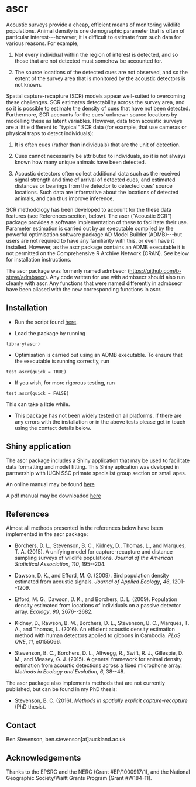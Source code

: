 # ascr

Acoustic surveys provide a cheap, efficient means of monitoring wildlife populations. Animal density is one demographic parameter that is often of particular interest---however, it is difficult to estimate from such data for various reasons. For example,

1. Not every individual within the region of interest is detected, and so those that are not detected must somehow be accounted for.

2. The source locations of the detected cues are not observed, and so the extent of the survey area that is monitored by the acoustic detectors is not known.

Spatial capture-recapture (SCR) models appear well-suited to overcoming these challenges. SCR estimates detectability across the survey area, and so it is possible to estimate the density of cues that have not been detected. Furthermore, SCR accounts for the cues' unknown source locations by modelling these as latent variables. However, data from acoustic surveys are a little different to "typical" SCR data (for example, that use cameras or physical traps to detect individuals):

1. It is often cues (rather than individuals) that are the unit of detection.

2. Cues cannot necessarily be attributed to individuals, so it is not always known how many unique animals have been detected.

3. Acoustic detectors often collect additional data such as the received signal strength and time of arrival of detected cues, and estimated distances or bearings from the detector to detected cues' source locations. Such data are informative about the locations of detected animals, and can thus improve inference.

SCR methodology has been developed to account for the these data features (see References section, below). The ascr ("Acoustic SCR") package provides a software implementation of these to facilitate their use. Parameter estimation is carried out by an executable compiled by the powerful optimisation software package AD Model Builder (ADMB)---but users are not required to have any familiarity with this, or even have it installed. However, as the ascr package contains an ADMB executable it is not permitted on the Comprehensive R Archive Network (CRAN). See below for installation instructions.

The ascr package was formerly named admbsecr (https://github.com/b-steve/admbsecr). Any code written for use with admbsecr should also run cleanly with ascr. Any functions that were named differently in admbsecr have been aliased with the new corresponding functions in ascr.

## Installation

* Run the script found [here](https://raw.githubusercontent.com/b-steve/ascr/master/inst/scripts/install.r).

* Load the package by running
```
library(ascr)
```

* Optimisation is carried out using an ADMB executable. To ensure that the executable is running correctly, run
```
test.ascr(quick = TRUE)
```

* If you wish, for more rigorous testing, run
```
test.ascr(quick = FALSE)
```
This can take a little while.

* This package has not been widely tested on all platforms. If there are any errors with the installation or in the above tests please get in touch using the contact details below.

## Shiny application

The ascr package includes a Shiny application that may be used to facilitate data formatting and model fitting. This Shiny aplication was dveloped in partnership with IUCN SSC primate specialist group section on small apes.

An online manual may be found [here](https://cmjt.github.io/ascr/)

A pdf manual may be downloaded [here](https://github.com/cmjt/ascr/blob/master/docs/index.pdf)


## References

Almost all methods presented in the references below have been implemented in the ascr package:

* Borchers, D. L., Stevenson, B. C., Kidney, D., Thomas, L., and Marques, T. A. (2015). A unifying model for capture-recapture and distance sampling surveys of wildlife populations. *Journal of the American Statistical Association*, *110*, 195--204.

* Dawson, D. K., and Efford, M. G. (2009). Bird population density estimated from acoustic signals. *Journal of Applied Ecology*, *46*, 1201--1209.

* Efford, M. G., Dawson, D. K., and Borchers, D. L. (2009). Population density estimated from locations of individuals on a passive detector array. *Ecology*, *90*, 2676--2682.

* Kidney, D., Rawson, B. M., Borchers, D. L., Stevenson, B. C., Marques, T. A., and Thomas, L. (2016). An efficient acoustic density estimation method with human detectors applied to gibbons in Cambodia. *PLoS ONE*, *11*, e0155066.

* Stevenson, B. C., Borchers, D. L., Altwegg, R., Swift, R. J., Gillespie, D. M., and Measey, G. J. (2015). A general framework for animal density estimation from acoustic detections across a fixed microphone array. *Methods in Ecology and Evolution*, *6*, 38--48.

The ascr package also implements methods that are not currently published, but can be found in my PhD thesis:

* Stevenson, B. C. (2016). *Methods in spatially explicit capture-recapture* (PhD thesis).

## Contact

Ben Stevenson, ben.stevenson[at]auckland.ac.uk

## Acknowledgements

Thanks to the EPSRC and the NERC (Grant #EP/1000917/1), and the National Geographic Society/Waitt Grants Program (Grant #W184-11).
